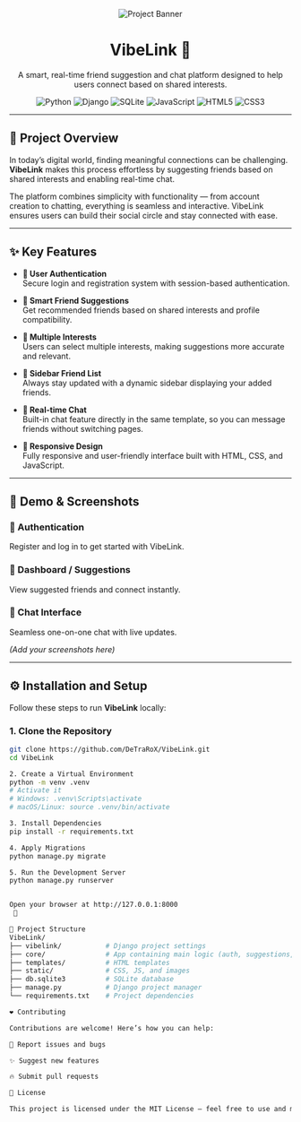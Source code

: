 <p align="center">
  <img src="https://placehold.co/800x250/8e44ad/ffffff?text=VibeLink" alt="Project Banner" />
</p>

<h1 align="center">VibeLink 🤝</h1>

<p align="center">
A smart, real-time friend suggestion and chat platform designed to help users connect based on shared interests.
</p>

<p align="center">
<img src="https://img.shields.io/badge/Python-3.8+-blue?style=for-the-badge&logo=python&logoColor=white" alt="Python" />
<img src="https://img.shields.io/badge/Django-5.0-092E20?style=for-the-badge&logo=django&logoColor=white" alt="Django" />
<img src="https://img.shields.io/badge/SQLite-3-003B57?style=for-the-badge&logo=sqlite&logoColor=white" alt="SQLite" />
<img src="https://img.shields.io/badge/JavaScript-ES6+-F7DF1E?style=for-the-badge&logo=javascript&logoColor=black" alt="JavaScript" />
<img src="https://img.shields.io/badge/HTML5-E34F26?style=for-the-badge&logo=html5&logoColor=white" alt="HTML5" />
<img src="https://img.shields.io/badge/CSS3-1572B6?style=for-the-badge&logo=css3&logoColor=white" alt="CSS3" />
</p>

---

## 🌟 Project Overview
In today’s digital world, finding meaningful connections can be challenging. **VibeLink** makes this process effortless by suggesting friends based on shared interests and enabling real-time chat.  

The platform combines simplicity with functionality — from account creation to chatting, everything is seamless and interactive. VibeLink ensures users can build their social circle and stay connected with ease.  

---

## ✨ Key Features

- **🔐 User Authentication**  
  Secure login and registration system with session-based authentication.  

- **🎯 Smart Friend Suggestions**  
  Get recommended friends based on shared interests and profile compatibility.  

- **📌 Multiple Interests**  
  Users can select multiple interests, making suggestions more accurate and relevant.  

- **👥 Sidebar Friend List**  
  Always stay updated with a dynamic sidebar displaying your added friends.  

- **💬 Real-time Chat**  
  Built-in chat feature directly in the same template, so you can message friends without switching pages.  

- **📱 Responsive Design**  
  Fully responsive and user-friendly interface built with HTML, CSS, and JavaScript.  

---

## 📸 Demo & Screenshots

### 🔑 Authentication
Register and log in to get started with VibeLink.  

### 🧭 Dashboard / Suggestions
View suggested friends and connect instantly.  

### 💬 Chat Interface
Seamless one-on-one chat with live updates.  

*(Add your screenshots here)*  

---

## ⚙️ Installation and Setup

Follow these steps to run **VibeLink** locally:

### 1. Clone the Repository
```bash
git clone https://github.com/DeTraRoX/VibeLink.git
cd VibeLink

2. Create a Virtual Environment
python -m venv .venv
# Activate it
# Windows: .venv\Scripts\activate
# macOS/Linux: source .venv/bin/activate

3. Install Dependencies
pip install -r requirements.txt

4. Apply Migrations
python manage.py migrate

5. Run the Development Server
python manage.py runserver


Open your browser at http://127.0.0.1:8000
 🎉

📂 Project Structure
VibeLink/
├── vibelink/           # Django project settings
├── core/               # App containing main logic (auth, suggestions, chat)
├── templates/          # HTML templates
├── static/             # CSS, JS, and images
├── db.sqlite3          # SQLite database
├── manage.py           # Django project manager
└── requirements.txt    # Project dependencies

❤️ Contributing

Contributions are welcome! Here’s how you can help:

🐛 Report issues and bugs

✨ Suggest new features

🔥 Submit pull requests

📜 License

This project is licensed under the MIT License – feel free to use and modify it.
